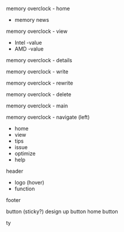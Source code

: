 memory overclock - home
* memory news

memory overclock - view
* Intel
-value
* AMD
-value

memory overclock - details

memory overclock - write

memory overclock - rewrite

memory overclock - delete

memory overclock - main

memory overclock - navigate (left)
* home
* view
* tips
* issue
* optimize
* help

header
* logo (hover)
* function

footer

button (sticky?)
design
up button
home button

ty
